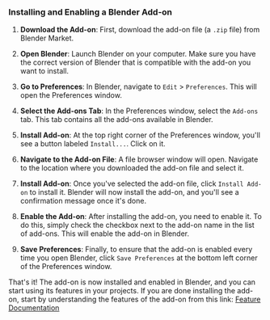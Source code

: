 ### Installing and Enabling a Blender Add-on

1. **Download the Add-on**: First, download the add-on file (a `.zip` file) from Blender Market.

2. **Open Blender**: Launch Blender on your computer. Make sure you have the correct version of Blender that is compatible with the add-on you want to install.

3. **Go to Preferences**: In Blender, navigate to `Edit` > `Preferences`. This will open the Preferences window.

4. **Select the Add-ons Tab**: In the Preferences window, select the `Add-ons` tab. This tab contains all the add-ons available in Blender.

5. **Install Add-on**: At the top right corner of the Preferences window, you'll see a button labeled `Install...`. Click on it.

6. **Navigate to the Add-on File**: A file browser window will open. Navigate to the location where you downloaded the add-on file and select it.

7. **Install Add-on**: Once you've selected the add-on file, click `Install Add-on` to install it. Blender will now install the add-on, and you'll see a confirmation message once it's done.

8. **Enable the Add-on**: After installing the add-on, you need to enable it. To do this, simply check the checkbox next to the add-on name in the list of add-ons. This will enable the add-on in Blender.

9. **Save Preferences**: Finally, to ensure that the add-on is enabled every time you open Blender, click `Save Preferences` at the bottom left corner of the Preferences window.
    
That's it! The add-on is now installed and enabled in Blender, and you can start using its features in your projects.
If you are done installing the add-on, start by understanding the features of the add-on from this link: [Feature Documentation](https://github.com/Gauravpatil-8/Real-Time-Asset-Organiser/blob/main/Documentation/FeatureDocumentation.md)

